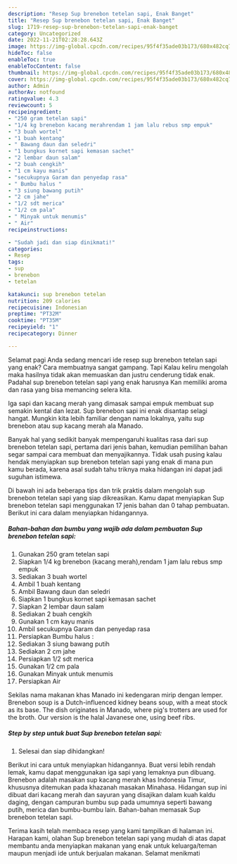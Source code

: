 ```yaml
---
description: "Resep Sup brenebon tetelan sapi, Enak Banget"
title: "Resep Sup brenebon tetelan sapi, Enak Banget"
slug: 1719-resep-sup-brenebon-tetelan-sapi-enak-banget
category: Uncategorized
date: 2022-11-21T02:28:28.643Z
image: https://img-global.cpcdn.com/recipes/95f4f35ade03b173/680x482cq70/sup-brenebon-tetelan-sapi-foto-resep-utama.jpg
hideToc: false
enableToc: true
enableTocContent: false
thumbnail: https://img-global.cpcdn.com/recipes/95f4f35ade03b173/680x482cq70/sup-brenebon-tetelan-sapi-foto-resep-utama.jpg
cover: https://img-global.cpcdn.com/recipes/95f4f35ade03b173/680x482cq70/sup-brenebon-tetelan-sapi-foto-resep-utama.jpg
author: Admin
authorAv: notfound
ratingvalue: 4.3
reviewcount: 5
recipeingredient:
- "250 gram tetelan sapi"
- "1/4 kg brenebon kacang merahrendam 1 jam lalu rebus smp empuk"
- "3 buah wortel"
- "1 buah kentang"
- " Bawang daun dan seledri"
- "1 bungkus kornet sapi kemasan sachet"
- "2 lembar daun salam"
- "2 buah cengkih"
- "1 cm kayu manis"
- "secukupnya Garam dan penyedap rasa"
- " Bumbu halus "
- "3 siung bawang putih"
- "2 cm jahe"
- "1/2 sdt merica"
- "1/2 cm pala"
- " Minyak untuk menumis"
- " Air"
recipeinstructions:

- "Sudah jadi dan siap dinikmati!"
categories:
- Resep
tags:
- sup
- brenebon
- tetelan

katakunci: sup brenebon tetelan 
nutrition: 209 calories
recipecuisine: Indonesian
preptime: "PT32M"
cooktime: "PT35M"
recipeyield: "1"
recipecategory: Dinner

---
```



Selamat pagi Anda sedang mencari ide resep sup brenebon tetelan sapi yang enak? Cara membuatnya sangat gampang. Tapi Kalau keliru mengolah maka hasilnya tidak akan memuaskan dan justru cenderung tidak enak. Padahal sup brenebon tetelan sapi yang enak harusnya Kan memiliki aroma dan rasa yang bisa memancing selera kita.


Iga sapi dan kacang merah yang dimasak sampai empuk membuat sup semakin kental dan lezat. Sup brenebon sapi ini enak disantap selagi hangat. Mungkin kita lebih familiar dengan nama lokalnya, yaitu sup brenebon atau sup kacang merah ala Manado.

Banyak hal yang sedikit banyak mempengaruhi kualitas rasa dari sup brenebon tetelan sapi, pertama dari jenis bahan, kemudian pemilihan bahan segar sampai cara membuat dan menyajikannya. Tidak usah pusing kalau hendak menyiapkan sup brenebon tetelan sapi yang enak di mana pun kamu berada, karena asal sudah tahu triknya maka hidangan ini dapat jadi suguhan istimewa.


Di bawah ini ada beberapa tips dan trik praktis dalam mengolah sup brenebon tetelan sapi yang siap dikreasikan. Kamu dapat menyiapkan Sup brenebon tetelan sapi menggunakan 17 jenis bahan dan 0 tahap pembuatan. Berikut ini cara dalam menyiapkan hidangannya.

<!--inarticleads1-->

##### Bahan-bahan dan bumbu yang wajib ada dalam pembuatan Sup brenebon tetelan sapi:

1. Gunakan 250 gram tetelan sapi
1. Siapkan 1/4 kg brenebon (kacang merah),rendam 1 jam lalu rebus smp empuk
1. Sediakan 3 buah wortel
1. Ambil 1 buah kentang
1. Ambil  Bawang daun dan seledri
1. Siapkan 1 bungkus kornet sapi kemasan sachet
1. Siapkan 2 lembar daun salam
1. Sediakan 2 buah cengkih
1. Gunakan 1 cm kayu manis
1. Ambil secukupnya Garam dan penyedap rasa
1. Persiapkan  Bumbu halus :
1. Sediakan 3 siung bawang putih
1. Sediakan 2 cm jahe
1. Persiapkan 1/2 sdt merica
1. Gunakan 1/2 cm pala
1. Gunakan  Minyak untuk menumis
1. Persiapkan  Air


Sekilas nama makanan khas Manado ini kedengaran mirip dengan lemper. Brenebon soup is a Dutch-influenced kidney beans soup, with a meat stock as its base. The dish originates in Manado, where pig&#39;s trotters are used for the broth. Our version is the halal Javanese one, using beef ribs. 

<!--inarticleads2-->

##### Step by step untuk buat Sup brenebon tetelan sapi:


1. Selesai dan siap dihidangkan!

Berikut ini cara untuk menyiapkan hidangannya. Buat versi lebih rendah lemak, kamu dapat menggunakan iga sapi yang lemaknya pun dibuang. Brenebon adalah masakan sup kacang merah khas Indonesia Timur, khususnya ditemukan pada khazanah masakan Minahasa. Hidangan sup ini dibuat dari kacang merah dan sayuran yang disajikan dalam kuah kaldu daging, dengan campuran bumbu sup pada umumnya seperti bawang putih, merica dan bumbu-bumbu lain. Bahan-bahan memasak Sup brenebon tetelan sapi. 

Terima kasih telah membaca resep yang kami tampilkan di halaman ini. Harapan kami, olahan Sup brenebon tetelan sapi yang mudah di atas dapat membantu anda menyiapkan makanan yang enak untuk keluarga/teman maupun menjadi ide untuk berjualan makanan. Selamat menikmati
